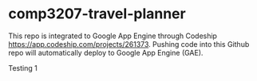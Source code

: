 # comp3207-travel-planner

This repo is integrated to Google App Engine through Codeship https://app.codeship.com/projects/261373.
Pushing code into this Github repo will automatically deploy to Google App Engine (GAE).

Testing 1